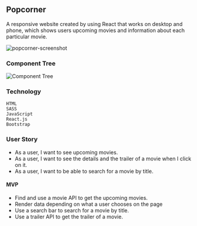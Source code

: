 ## Popcorner

A responsive website created by using React that works on desktop and phone, which shows users upcoming movies and information about each particular movie.

![popcorner-screenshot](https://user-images.githubusercontent.com/99930464/187485771-da470bae-2f5a-47a7-8e87-e4c1bde0789a.png)

### Component Tree

![Component Tree](https://user-images.githubusercontent.com/99930464/192010547-b1fe8a33-c72c-45e1-b7c7-ffa4755da6a1.png)

### Technology

    HTML
    SASS
    JavaScript
    React.js
    Bootstrap

### User Story

- As a user, I want to see upcoming movies.
- As a user, I want to see the details and the trailer of a movie when I click on it.
- As a user, I want to be able to search for a movie by title.

#### MVP

- Find and use a movie API to get the upcoming movies.
- Render data depending on what a user chooses on the page
- Use a search bar to search for a movie by title.
- Use a trailer API to get the trailer of a movie.


